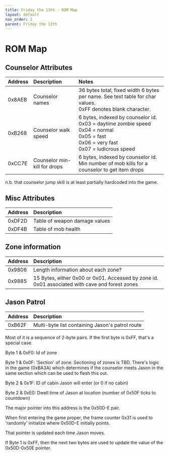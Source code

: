 ```yaml
---
title: Friday the 13th - ROM Map
layout: default
nav_order: 2
parent: Friday the 13th
---
```


# ROM Map

## Counselor Attributes
| Address   | Description             | Notes |
| :--    | :--             | :-- |
| 0x8AEB | Counselor names | 36 bytes total, fixed width 6 bytes per name. See text table for char values. <br />0xFF denotes blank character.|
| 0xB268 | Counselor walk speed         | 6 bytes, indexed by counselor id. <br />0x03 = daytime zombie speed<br />0x04 = normal<br />0x05 = fast<br />  0x06 = very fast<br /> 0x07 = ludicrous speed |
| 0xCC7E | Counselor min-kill for drops | 6 bytes, indexed by counselor id. Min number of mob kills for a counselor to get item drops   |

n.b. that counselor jump skill is at least partially hardcoded into the game.

## Misc Attributes
| Address   | Description             |
| :--    | :--             | 
| 0xDF2D | Table of weapon damage values |
| 0xDF4B | Table of mob health           |

## Zone information
| Address   | Description             |
| :--    | :--             | 
| 0x9806 | Length information about each zone?             |
| 0x9885 | 15 Bytes, either 0x00 or 0x01. Accessed by zone id. 0x01 associated with cave and forest zones |


## Jason Patrol 
| Address   | Description             |
| :--    | :--             | 
| 0xB62F | Multi-byte list containing Jason's patrol route |

Most of it is a sequence of 2-byte pairs. If the first byte is 0xFF, that's a special case.

Byte 1 & 0xF0: Id of zone 

Byte 1 & 0x0F: 'Section' of zone. Sectioning of zones is TBD. There's logic in the game (0xBA3A) which determines if the counselor meets Jason in the same section which can be used to flesh this out.

Byte 2 & 0x1F: ID of cabin Jason will enter (or 0 if no cabin)

Byte 2 & 0xE0: Dwell time of Jason at location (number of 0x50F ticks to countdown)

The major pointer into this address is the 0x50D-E pair.

When first entering the game proper, the frame counter 0x31 is used to 'randomly' initialize where 0x50D-E initially points.

That pointer is updated each time Jason moves.

If Byte 1 is 0xFF, then the next two bytes are used to update the value of the 0x50D-0x50E pointer.
